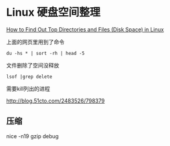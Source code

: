 # Linux 硬盘空间整理

[How to Find Out Top Directories and Files (Disk Space) in Linux](https://www.tecmint.com/find-top-large-directories-and-files-sizes-in-linux/)

上面的网页里用到了命令

`du -hs * | sort -rh | head -5`

文件删除了空间没释放

`lsof |grep delete`

需要kill列出的进程

http://blog.51cto.com/2483526/798379

## 压缩
nice -n19 gzip debug
